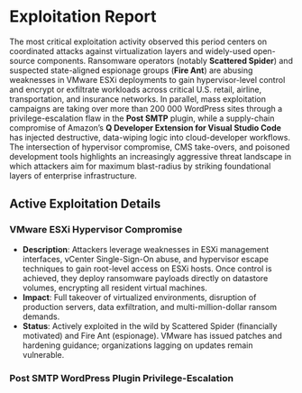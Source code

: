 # Exploitation Report

The most critical exploitation activity observed this period centers on coordinated attacks against virtualization layers and widely-used open-source components.  Ransomware operators (notably **Scattered Spider**) and suspected state-aligned espionage groups (**Fire Ant**) are abusing weaknesses in VMware ESXi deployments to gain hypervisor-level control and encrypt or exfiltrate workloads across critical U.S. retail, airline, transportation, and insurance networks.  In parallel, mass exploitation campaigns are taking over more than 200 000 WordPress sites through a privilege-escalation flaw in the **Post SMTP** plugin, while a supply-chain compromise of Amazon’s **Q Developer Extension for Visual Studio Code** has injected destructive, data-wiping logic into cloud-developer workflows.  The intersection of hypervisor compromise, CMS take-overs, and poisoned development tools highlights an increasingly aggressive threat landscape in which attackers aim for maximum blast-radius by striking foundational layers of enterprise infrastructure.

## Active Exploitation Details

### VMware ESXi Hypervisor Compromise
- **Description**: Attackers leverage weaknesses in ESXi management interfaces, vCenter Single-Sign-On abuse, and hypervisor escape techniques to gain root-level access on ESXi hosts.  Once control is achieved, they deploy ransomware payloads directly on datastore volumes, encrypting all resident virtual machines.  
- **Impact**: Full takeover of virtualized environments, disruption of production servers, data exfiltration, and multi-million-dollar ransom demands.  
- **Status**: Actively exploited in the wild by Scattered Spider (financially motivated) and Fire Ant (espionage).  VMware has issued patches and hardening guidance; organizations lagging on updates remain vulnerable.

### Post SMTP WordPress Plugin Privilege-Escalation
- **Description**: A flaw in the Post SMTP plugin allows unauthenticated or low-privileged users to alter plugin settings and inject malicious callbacks that reset or create administrator accounts.  
- **Impact**: Complete administrative takeover of WordPress sites, enabling defacement, malware hosting, or further lateral movement inside shared hosting environments.  
- **Status**: Exploitation observed at scale against >200 000 sites.  Fixed in the latest plugin release; users must update immediately.

### Amazon Q Developer Extension Supply-Chain Injection
- **Description**: A compromised version of Amazon’s generative-AI coding assistant for VS Code was published with hidden routines that issue destructive file-system commands, effectively wiping developer workspaces on build or deploy actions.  
- **Impact**: Source-code loss, interruption of CI/CD pipelines, and potential propagation of malicious code into production or customer environments.  
- **Status**: Malicious version has been pulled and replaced; developers are urged to verify extension integrity and review local repository changes.

### Niagara Framework Multi-Vulnerability Exposure
- **Description**: Researchers disclosed 12+ critical bugs in Tridium’s Niagara Framework used in smart-building and industrial-control systems.  Flaws range from authentication bypass to remote code execution via crafted Fox and HTTP requests.  
- **Impact**: Attackers on the same network can disable alarms, manipulate HVAC, or pivot into OT networks controlling critical infrastructure.  
- **Status**: Proof-of-concept exploits were demonstrated, and opportunistic scanning has begun.  Patches are available from Tridium; exploitation likely to increase as public tools spread.

### AI-Generated “Koske” Linux Miner
- **Description**: “Koske” is a cryptocurrency-mining malware family autonomously refined with generative-AI techniques.  It exploits weak SSH credentials and unpatched web-application flaws to install a stealthy daemon that hijacks CPU/GPU resources.  
- **Impact**: Resource exhaustion, potential denial of service, and concealed foothold for later attacks.  
- **Status**: Actively propagating across internet-facing Linux servers; no official patch (hardening and credential hygiene required).

## Affected Systems and Products

- **VMware ESXi Hypervisors (v6.x – v8.x)**  
  Platform: On-prem and co-located data-center environments running vSphere / vCenter

- **WordPress Sites with Post SMTP Plugin ≤ vulnerable release**  
  Platform: PHP-based CMS instances on Linux shared-hosting or self-managed LAMP/LEMP stacks

- **Amazon Q Developer Extension (compromised VS Code versions)**  
  Platform: Windows, macOS, and Linux developer workstations using Visual Studio Code

- **Tridium Niagara Framework (all Niagara 4 builds prior to latest security update)**  
  Platform: Building-automation controllers, industrial gateways, BMS/ICS deployments

- **Public-facing Linux Servers (various distros) targeted by “Koske” miner**  
  Platform: Bare-metal, cloud VMs, and container hosts with exposed SSH or web apps

## Attack Vectors and Techniques

- **Hypervisor API Abuse**  
  Vector: Exploiting weak or unmanaged ESXi/vCenter credentials, abusing management APIs to upload and execute ransomware binaries.

- **Administrator Privilege Injection**  
  Vector: Using the Post SMTP settings-import function to alter WordPress options and create/reset admin accounts without authentication.

- **Supply-Chain Poisoning**  
  Vector: Publishing a trojanized Visual Studio Code extension update that executes destructive shell commands during normal developer workflows.

- **Internal OT Protocol Manipulation**  
  Vector: Crafting Fox or HTTP requests against Niagara Framework instances after lateral movement to bypass authentication and execute code.

- **Automated Credential Brute-Force & Exploit Reuse**  
  Vector: “Koske” scans for servers with weak SSH credentials or unpatched web vulnerabilities, auto-generates payload variations to avoid detection.

## Threat Actor Activities

- **Scattered Spider**  
  Campaign: Ransomware deployment via ESXi hijacking; targeting U.S. retail, airline, transportation, and insurance sectors; leverages social-engineering for initial access followed by hypervisor compromise.

- **Fire Ant**  
  Campaign: Cyber-espionage against siloed VMware environments; suspected China-nexus group using bespoke tooling to cross security boundaries and access isolated network segments.

- **Unidentified WordPress Botnets**  
  Campaign: Mass exploitation of Post SMTP flaw to build large-scale networks of compromised CMS sites used for malware distribution and phishing.

- **Unknown Attacker(s) in Amazon Extension Incident**  
  Campaign: Supply-chain insertion to sabotage developer environments; objective appears destructive rather than financially motivated.

- **Koske Operators**  
  Campaign: Profit-driven cryptomining; notable for AI-generated code that adapts rapidly to environment changes and defensive measures.

